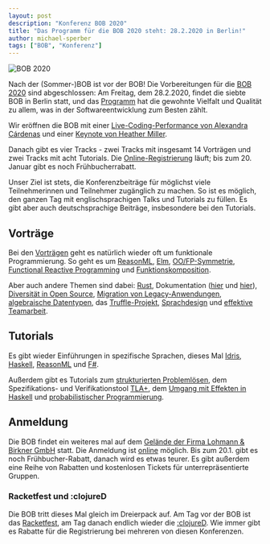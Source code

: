 ```yaml
---
layout: post
description: "Konferenz BOB 2020"
title: "Das Programm für die BOB 2020 steht: 28.2.2020 in Berlin!"
author: michael-sperber
tags: ["BOB", "Konferenz"]
---
```


![BOB 2020](https://bobkonf.de/images/bob_head_2020-date-de.png)
            

Nach der (Sommer-)BOB ist vor der BOB! 
Die Vorbereitungen für die [BOB 2020](http://bobkonf.de/2020/) sind
abgeschlossen: Am Freitag, dem 28.2.2020, findet die siebte BOB in Berlin
statt, und das [Programm](http://bobkonf.de/2020/program.html) hat die
gewohnte Vielfalt und Qualität zu allem, was in der
Softwareentwicklung zum Besten zählt.

Wir eröffnen die BOB mit einer [Live-Coding-Performance von Alexandra
Cárdenas](https://bobkonf.de/2020/cardenas-performance.html) und einer
[Keynote von Heather Miller](https://bobkonf.de/2020/miller.html).

Danach gibt es vier Tracks - zwei Tracks mit
insgesamt 14 Vorträgen und zwei Tracks mit acht Tutorials.  Die
[Online-Registrierung](http://bobkonf.de/2020/registration.html)
läuft; bis zum 20. Januar gibt es noch Frühbucherrabatt.

<!-- more start -->

Unser Ziel ist stets, die Konferenzbeiträge für möglichst viele
Teilnehmerinnen und Teilnehmer zugänglich zu machen.  So ist es
möglich, den ganzen Tag mit englischsprachigen Talks und Tutorials zu
füllen.  Es gibt aber auch deutschsprachige Beiträge, insbesondere bei
den Tutorials.

## Vorträge

Bei den [Vorträgen](http://bobkonf.de/2020/program.html) geht es
natürlich wieder oft um funktionale Programmierung.  So geht es um
[ReasonML](https://bobkonf.de/2020/emrich.html),
[Elm](https://bobkonf.de/2020/liu.html),
[OO/FP-Symmetrie](https://bobkonf.de/2020/scherer.html), [Functional
Reactive Programming](https://bobkonf.de/2020/jelvis.html) und
[Funktionskomposition](https://bobkonf.de/2020/sundstroem.html).

Aber auch andere Themen sind dabei:
[Rust](https://bobkonf.de/2020/ennis-gies.html),
Dokumentation ([hier](https://bobkonf.de/2020/dienst.html) und [hier](https://bobkonf.de/2020/klinke.html)),
[Diversität in Open Source](https://bobkonf.de/2020/grover.html),
[Migration von
Legacy-Anwendungen](https://bobkonf.de/2020/ehlts-deiters.html),
[algebraische Datentypen](https://bobkonf.de/2020/thoma.html),
das [Truffle-Projekt](https://bobkonf.de/2020/hupel.html),
[Sprachdesign](https://bobkonf.de/2020/startsev.html)
und [effektive Teamarbeit](https://bobkonf.de/2020/robinson-burns.html).

## Tutorials

Es gibt wieder Einführungen in spezifische Sprachen, dieses Mal
[Idris](https://bobkonf.de/2020/wehr.html),
[Haskell](https://bobkonf.de/2020/bor.html),
[ReasonML](https://bobkonf.de/2020/emrich-tutorial.html) und
[F#](https://bobkonf.de/2020/digel.html).

Außerdem gibt es Tutorials zum [strukturierten
Problemlösen](https://bobkonf.de/2020/tiemeyer.html), dem
Spezifikations- und Verifikationstool
[TLA+](https://bobkonf.de/2020/bieniusa.html), dem [Umgang mit
Effekten in Haskell](https://bobkonf.de/2020/sperber.html) und
[probabilistischer Programmierung](https://bobkonf.de/2020/schmalhofer.html).

## Anmeldung

Die BOB findet ein weiteres mal auf dem
[Gelände der Firma Lohmann & Birkner GmbH](http://bobkonf.de/2020/local.html)
statt.  Die Anmeldung ist
[online](http://bobkonf.de/2020/registration.html) möglich.  Bis zum
20.1. gibt es noch Frühbucher-Rabatt, danach wird es etwas teurer.  Es
gibt außerdem eine Reihe von Rabatten und kostenlosen Tickets für
unterrepräsentierte Gruppen.

### Racketfest und :clojureD

Die BOB tritt dieses Mal gleich im Dreierpack auf.  Am Tag vor der BOB
ist das [Racketfest](https://racketfest.com/), am Tag danach endlich
wieder die
[:clojureD](http://clojured.de/).  Wie immer gibt es Rabatte für die
Registrierung bei mehreren von diesen Konferenzen.

<!-- more end -->
